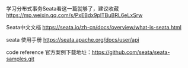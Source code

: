 


学习分布式事务Seata看这一篇就够了，建议收藏 
https://mp.weixin.qq.com/s/PxEBdx9plTBuBRL6eLxSrw

Seata中文文档
https://seata.io/zh-cn/docs/overview/what-is-seata.html

seata 使用手册
https://seata.apache.org/docs/user/api

code reference
官方案例下载地址：https://github.com/seata/seata-samples.git

